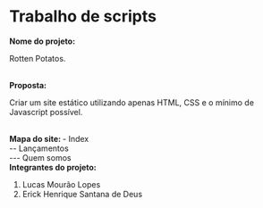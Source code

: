 <html>
<head>
</head>
 
<body>

<h1>Trabalho de scripts</h1>

<b>Nome do projeto: </b>
<p>Rotten Potatos.</p>
<br />
<b>Proposta: </b>
<p>Criar um site estático utilizando apenas HTML, CSS e o mínimo de Javascript possível.</p>
<br />
<b>Mapa do site: </b>
<a>- Index</a>
<br />
<a>-- Lançamentos</a>
<br />
<a>--- Quem somos</a>
<br />
<b>Integrantes do projeto:</b>
<ol>
<li>Lucas Mourão Lopes</li>
<li>Erick Henrique Santana de Deus</li>
</ol>


</body>
</html>
